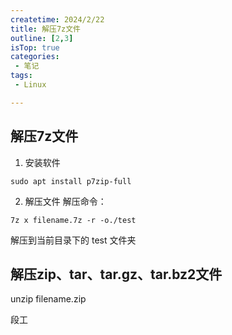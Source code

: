 ```yaml
---
createtime: 2024/2/22
title: 解压7z文件
outline: [2,3]
isTop: true
categories:
 - 笔记
tags:
 - Linux

---
```


## 解压7z文件
1. 安装软件
```
sudo apt install p7zip-full
```

2. 解压文件
解压命令：
```
7z x filename.7z -r -o./test
```

解压到当前目录下的 test 文件夹



## 解压zip、tar、tar.gz、tar.bz2文件

unzip filename.zip 


段工
